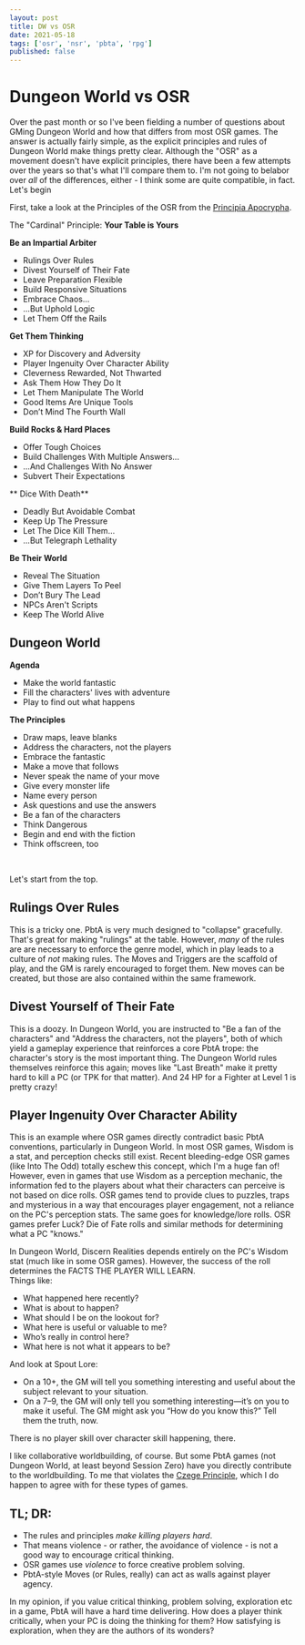 ```yaml
---
layout: post
title: DW vs OSR
date: 2021-05-18
tags: ['osr', 'nsr', 'pbta', 'rpg']
published: false
---
```


# Dungeon World vs OSR

Over the past month or so I've been fielding a number of questions about GMing Dungeon World and how that differs from most OSR games. The answer is actually fairly simple, as the explicit principles and rules of Dungeon World make things pretty clear. Although the "OSR" as a movement doesn't have explicit principles, there have been a few attempts over the years so that's what I'll compare them to. I'm not going to belabor over _all_ of the differences, either - I think some are quite compatible, in fact. Let's begin

First, take a look at the Principles of the OSR from the [Principia Apocrypha](https://lithyscaphe.blogspot.com/p/principia-apocrypha.html).

The "Cardinal" Principle: **Your Table is Yours**

**Be an Impartial Arbiter**
- Rulings Over Rules
- Divest Yourself of Their Fate
- Leave Preparation Flexible
- Build Responsive Situations
- Embrace Chaos...
- ...But Uphold Logic
- Let Them Off the Rails

**Get Them Thinking**
- XP for Discovery and Adversity
- Player Ingenuity Over Character Ability
- Cleverness Rewarded, Not Thwarted
- Ask Them How They Do It
- Let Them Manipulate The World
- Good Items Are Unique Tools
- Don’t Mind The Fourth Wall

**Build Rocks & Hard Places**
- Offer Tough Choices
- Build Challenges With Multiple Answers...
- ...And Challenges With No Answer
- Subvert Their Expectations

** Dice With Death**
- Deadly But Avoidable Combat
- Keep Up The Pressure
- Let The Dice Kill Them...
- ...But Telegraph Lethality

**Be Their World**
- Reveal The Situation
- Give Them Layers To Peel
- Don’t Bury The Lead
- NPCs Aren't Scripts
- Keep The World Alive

## Dungeon World

**Agenda**
- Make the world fantastic
- Fill the characters' lives with adventure
- Play to find out what happens

**The Principles**
- Draw maps, leave blanks
- Address the characters, not the players
- Embrace the fantastic
- Make a move that follows
- Never speak the name of your move
- Give every monster life
- Name every person
- Ask questions and use the answers
- Be a fan of the characters
- Think Dangerous
- Begin and end with the fiction
- Think offscreen, too

<br>

Let's start from the top.

## Rulings Over Rules
This is a tricky one. PbtA is very much designed to "collapse" gracefully. That's great for making "rulings" at the table. However, _many_ of the rules are are necessary to enforce the genre model, which in play leads to a culture of _not_ making rules. The Moves and Triggers are the scaffold of play, and the GM is rarely encouraged to forget them. New moves can be created, but those are also contained within the same framework.

## Divest Yourself of Their Fate
This is a doozy. In Dungeon World, you are instructed to "Be a fan of the characters" and "Address the characters, not the players", both of which yield a gameplay experience that reinforces a core PbtA trope: the character's story is the most important thing. The Dungeon World rules themselves reinforce this again; moves like "Last Breath" make it pretty hard to kill a PC (or TPK for that matter). And 24 HP for a Fighter at Level 1 is pretty crazy!

## Player Ingenuity Over Character Ability
This is an example where OSR games directly contradict basic PbtA conventions, particularly in Dungeon World. In most OSR games, Wisdom is a stat, and perception checks still exist. Recent bleeding-edge OSR games (like Into The Odd) totally eschew this concept, which I'm a huge fan of! However, even in games that use Wisdom as a perception mechanic, the information fed to the players about what their characters can perceive is not based on dice rolls. OSR games tend to provide clues to puzzles, traps and mysterious in a way that encourages player engagement, not a reliance on the PC's perception stats. The same goes for knowledge/lore rolls. OSR games prefer Luck? Die of Fate rolls and similar methods for determining what a PC "knows."

In Dungeon World, Discern Realities depends entirely on the PC's Wisdom stat (much like in some OSR games). However, the success of the roll determines the FACTS THE PLAYER WILL LEARN.  
Things like:
- What happened here recently?
- What is about to happen?
- What should I be on the lookout for?
- What here is useful or valuable to me?
- Who’s really in control here?
- What here is not what it appears to be?

And look at Spout Lore:  
- On a 10+, the GM will tell you something interesting and useful about the subject relevant to your situation.
- On a 7–9, the GM will only tell you something interesting—it’s on you to make it useful. The GM might ask you “How do you know this?” Tell them the truth, now.

There is no player skill over character skill happening, there.

I like collaborative worldbuilding, of course. But some PbtA games (not Dungeon World, at least beyond Session Zero) have you directly contribute to the worldbuilding. To me that violates the [Czege Principle](https://rpgmuseum.fandom.com/wiki/Czege_Principle), which I do happen to agree with for these types of games.

## TL; DR:
- The rules and principles _make killing players hard_.
- That means violence - or rather, the avoidance of violence - is not a good way to encourage critical thinking.
- OSR games use _violence_ to force creative problem solving.
- PbtA-style Moves (or Rules, really) can act as walls against player agency.

In my opinion, if you value critical thinking, problem solving, exploration etc in a game, PbtA will have a hard time delivering.
How does a player think critically, when your PC is doing the thinking for them? How satisfying is exploration, when they are the authors of its wonders?
